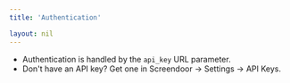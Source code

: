 ```yaml
---
title: 'Authentication'

layout: nil
---
```


- Authentication is handled by the `api_key` URL parameter.
- Don't have an API key? Get one in Screendoor -> Settings -> API Keys.

